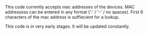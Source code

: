 This code currently accepts mac addresses of the devices. MAC addressess can be entered in any format (':' / '-' / no spaces). First 6 characters of the mac address is suffiecient for a lookup.

This code is in very early stages. It will be updated constantly.
